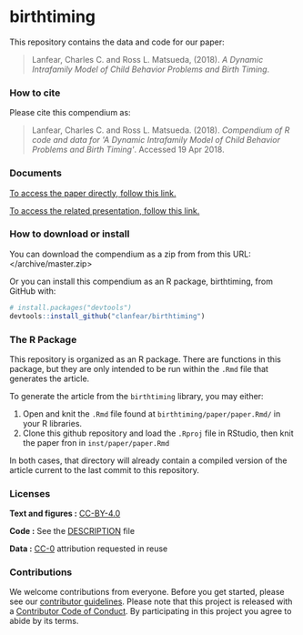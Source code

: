 
<!-- README.md is generated from README.Rmd. Please edit that file -->
birthtiming
===========

This repository contains the data and code for our paper:

> Lanfear, Charles C. and Ross L. Matsueda, (2018). *A Dynamic Intrafamily Model of Child Behavior Problems and Birth Timing*.

### How to cite

Please cite this compendium as:

> Lanfear, Charles C. and Ross L. Matsueda. (2018). *Compendium of R code and data for 'A Dynamic Intrafamily Model of Child Behavior Problems and Birth Timing'*. Accessed 19 Apr 2018.

### Documents

[To access the paper directly, follow this link.](https://clanfear.github.io/birthtiming/inst/paper/paper.html)

[To access the related presentation, follow this link.](https://clanfear.github.io/birthtiming/inst/presentation/presentation.html)

### How to download or install

You can download the compendium as a zip from from this URL: </archive/master.zip>

Or you can install this compendium as an R package, birthtiming, from GitHub with:

``` r
# install.packages("devtools")
devtools::install_github("clanfear/birthtiming")
```

### The R Package

This repository is organized as an R package. There are functions in this package, but they are only intended to be run within the `.Rmd` file that generates the article.

To generate the article from the `birthtiming` library, you may either:

1.  Open and knit the `.Rmd` file found at `birthtiming/paper/paper.Rmd/` in your R libraries.
2.  Clone this github repository and load the `.Rproj` file in RStudio, then knit the paper fron in `inst/paper/paper.Rmd`

In both cases, that directory will already contain a compiled version of the article current to the last commit to this repository.

### Licenses

**Text and figures :** [CC-BY-4.0](http://creativecommons.org/licenses/by/4.0/)

**Code :** See the [DESCRIPTION](DESCRIPTION) file

**Data :** [CC-0](http://creativecommons.org/publicdomain/zero/1.0/) attribution requested in reuse

### Contributions

We welcome contributions from everyone. Before you get started, please see our [contributor guidelines](CONTRIBUTING.md). Please note that this project is released with a [Contributor Code of Conduct](CONDUCT.md). By participating in this project you agree to abide by its terms.
